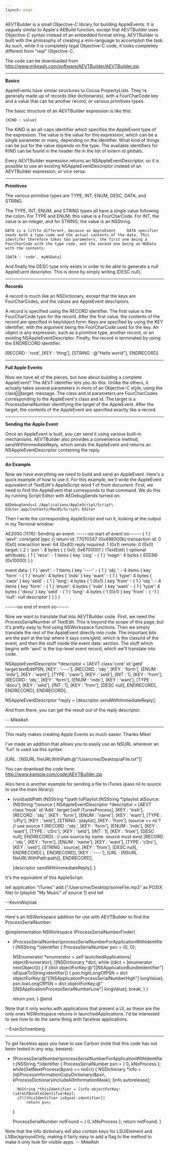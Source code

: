 ```yaml
---
layout: page
---
```


AEVTBuilder is a small Objective-C library for building AppleEvents. It is vaguely similar to Apple's AEBuild function, except that AEVTBuilder uses Objective-C syntax instead of an embedded format string. AEVTBuilder is built with the philosophy of creating a mini-language to accomplish the task. As such, while it is completely legal Objective-C code, it looks completely different from "real" Objective-C.

The code can be downloaded from http://www.mikeash.com/software/AEVTBuilder/AEVTBuilder.zip

----

**Basics**

AppleEvents have similar structures to Cocoa PropertyList<nowiki/>s. They're generally made up of records (like dictionaries), with a FourCharCode key and a value that can be another record, or various primitives types.

The basic structure of an AEVTBuilder expression is like this:

    [KIND : value]

The     KIND is an all-caps identifier which specifies the AppleEvent type of the expression. The     value is the value for this expression, which can be a single parameter or many, depending on the identifier. What kind of things can be put for the value depends on the type. The available identifiers for     KIND can be found in the header file in the list of     extern id globals.

Every AEVTBuilder expression returns an NSAppleEventDescriptor, so it is possible to use an existing NSAppleEventDescriptor instead of an AEVTBuilder expression, or vice versa.

----

**Primitives**

The various primitive types are     TYPE,     INT,     ENUM,     DESC,     DATA, and     STRING.

The     TYPE,     INT,     ENUM, and     STRING types all have a single value following the colon. For     TYPE and     ENUM, this value is a FourCharCode. For     INT, the value is an integer, and for     STRING, the value is an NSString.

    DATA is a little different, because an AppleEvent     DATA specifier needs both a type code and the actual contents of the data. This identifer therefore takes two parameters, the first one being a FourCharCode with the type code, and the second one being an NSData with the contents.

    [DATA : 'code', myNSData]

And finally the     DESC type only exists in order to be able to generate a null AppleEvent descriptor. This is done by simply writing     [DESC null].

----

**Records**

A record is much like an NSDictionary, except that the keys are FourCharCode<nowiki/>s, and the values are AppleEvent descriptors.

A record is specified using the     RECORD identifier. The first value is the FourCharCode type for the record. After the first value, the contents of the record are specified in key/object form. Keys are specified by using the     KEY identifier, with the argument being the FourCharCode used for the key. An object is any expression, such as a primitive type, another record, or an existing NSAppleEventDescriptor. Finally, the record is terminated by using the     ENDRECORD identifier.

    
[RECORD : 'rcrd',
    [KEY : 'thng'], [STRING : @"Hello world"],
    ENDRECORD]


----

**Full Apple Events**

Now we have all of the pieces, but how about building a complete AppleEvent? The     AEVT identifier lets you do this. Unlike the others, it actually takes several parameters in more of an Objective-C style, using the     class:id:target: message. The     class and     id parameters are FourCharCode<nowiki/>s corresponding to the AppleEvent's class and id. The     target is a ProcessSerialNumber identifying the target of the AppleEvent. After the target, the contents of the AppleEvent are specified exactly like a record.

----

**Sending the Apple Event**

Once an AppleEvent is built, you can send it using various built-in mechanisms. AEVTBuilder also provides a convenience method,     sendWithImmediateReply, which sends the AppleEvent and returns an NSAppleEventDescriptor containing the reply.

----

**An Example**

Now we have everything we need to build and send an AppleEvent. Here's a quick example of how to use it. For this example, we'll write the AppleEvent equivalent of TextEdit's AppleScript     word 1 of front document. First, we need to find the AppleEvent that corresponds to that command. We do this by running Script Editor with AEDebugSends turned on:

    AEDebugSends=1 /Applications/AppleScript/Script\ Editor.app/Contents/MacOS/Script\ Editor

Then I write the corresponding AppleScript and run it, looking at the output in my Terminal window:

    
AE2000 (1176): Sending an event:
------oo start of event oo------
{ 1 } 'aevt':  core/getd (ppc ){
          return id: 77070347 (0x498000b)
     transaction id: 0 (0x0)
  interaction level: 64 (0x40)
     reply required: 1 (0x1)
             remote: 0 (0x0)
  target:
    { 2 } 'psn ':  8 bytes {
      { 0x0, 0x6700001 } (TextEdit)
    }
  optional attributes:
    { 1 } 'reco':  - 1 items {
      key 'csig' - 
        { 1 } 'magn':  4 bytes {
          65536l (0x10000)
        }
    }

  event data:
    { 1 } 'aevt':  - 1 items {
      key '----' - 
        { 1 } 'obj ':  - 4 items {
          key 'form' - 
            { 1 } 'enum':  4 bytes {
              'indx'
            }
          key 'want' - 
            { 1 } 'type':  4 bytes {
              'cwor'
            }
          key 'seld' - 
            { 1 } 'long':  4 bytes {
              1 (0x1)
            }
          key 'from' - 
            { 1 } 'obj ':  - 4 items {
              key 'form' - 
                { 1 } 'enum':  4 bytes {
                  'indx'
                }
              key 'want' - 
                { 1 } 'type':  4 bytes {
                  'docu'
                }
              key 'seld' - 
                { 1 } 'long':  4 bytes {
                  1 (0x1)
                }
              key 'from' - 
                { -1 } 'null':  null descriptor
            }
        }
    }
}

------oo  end of event  oo------


Now we want to translate that into AEVTBuilder code. First, we need the ProcessSerialNumber of TextEdit. This is beyond the scope of this page, but it's pretty easy to find using NSWorkspace functions. Then we simply translate the rest of the AppleEvent directly into code. The important bits are the part at the top where it says     core/getd, which is the class/id of the event, and then the stuff inside the     event data: section. The stuff which begins with     'aevt' is the top-level event record, which we'll translate into code.

    
NSAppleEventDescriptor *descriptor = [AEVT class:'core' id:'getd'
                                          target:textEditPSN,
    [KEY : '----'],
    [RECORD : 'obj ',
        [KEY : 'form'], [ENUM : 'indx'],
        [KEY : 'want'], [TYPE : 'cwor'],
        [KEY : 'seld'], [INT  : 1],
        [KEY : 'from'],
        [RECORD : 'obj ',
            [KEY : 'form'], [ENUM : 'indx'],
            [KEY : 'want'], [TYPE : 'docu'],
            [KEY : 'seld'], [INT  : 1],
            [KEY : 'from'], [DESC null],
            ENDRECORD],
        ENDRECORD],
    ENDRECORD];

NSAppleEventDescriptor *reply = [descriptor sendWithImmediateReply];


And from there, you can get the result out of the     reply descriptor.

-- MikeAsh

----

This really makes creating Apple Events so much easier. Thanks Mike!

I've made an addition that allows you to easily use an NSURL wherever an 'furl' is used via this syntax:
    
[URL : [NSURL fileURLWithPath:@"/Users/me/Desktop/aFile.txt"]]

You can download the code here: http://www.kainjow.com/code/AEVTBuilder.zip

Also here is another example for sending a file to iTunes (pass nil to source to use the main library):
    
- (void)addPath:(NSString *)path toPlaylist:(NSString *)playlist atSource:(NSString *)source
{
	NSAppleEventDescriptor *descriptor = [AEVT class:'hook' id:'Add ' target:[self iTunesProcess],
		[KEY : 'insh'],
			[RECORD : 'obj ',
				[KEY : 'form'],	[ENUM : 'name'],
				[KEY : 'want'], [TYPE : 'cPly'],
				[KEY : 'seld'], [STRING : playlist],
				[KEY : 'from'],
					(source == nil ? // use source 1
					[RECORD : 'obj ',
						[KEY : 'form'], [ENUM : 'indx'],
						[KEY : 'want'], [TYPE : 'cSrc'],
						[KEY : 'seld'], [INT : 1],
						[KEY : 'from'], [DESC null],
					ENDRECORD]
					:				// use source by name. source must exist
					[RECORD : 'obj ',
						[KEY : 'form'], [ENUM : 'name'],
						[KEY : 'want'], [TYPE : 'cSrc'],
						[KEY : 'seld'], [STRING : source],
						[KEY : 'from'], [DESC null],
					ENDRECORD]
					),
			ENDRECORD],
		[KEY : '----'], [URL : [NSURL fileURLWithPath:path]],
		ENDRECORD];

	[descriptor sendWithImmediateReply];
}

It's the equivalent of this AppleScript:
    
tell application "iTunes"
	add ("/Users/me/Desktop/someFile.mp3" as POSIX file) to (playlist "My Music" of source 1)
end tell


--KevinWojniak

----
Here's an NSWorkspace addition for use with AEVTBuilder to find the ProcessSerialNumber:
    
@implementation NSWorkspace (ProcessSerialNumberFinder)
- (ProcessSerialNumber)processSerialNumberForApplicationWithIdentifier:(NSString *)identifier
{
	ProcessSerialNumber psn = {0, 0};

	NSEnumerator *enumerator = self launchedApplications] objectEnumerator];
	[[NSDictionary *dict;
	while ((dict = [enumerator nextObject])) {
		if (dict objectForKey:@"[[NSApplicationBundleIdentifier"] isEqualToString:identifier]) {
			psn.highLongOfPSN = dict objectForKey:@"[[NSApplicationProcessSerialNumberHigh"] longValue];
			psn.lowLongOfPSN  = dict objectForKey:@"[[NSApplicationProcessSerialNumberLow"] longValue];
			break;
		}
	}
	
	return psn;
}
@end

Note that it only works with applications that present a UI, as these are the only ones NSWorkspace returns in launchedApplications.  I'd be interested to see how to do the same thing with faceless applications.

--EvanSchoenberg

----

To get faceless apps you have to use Carbon (note that this code has not been tested in any way, beware):

    
- (ProcessSerialNumber)processSerialNumberForApplicationWithIdentifier:(NSString *)identifier
{
    ProcessSerialNumber psn = { 0, kNoProcess };
    while(GetNextProcess(&psn) == noErr)
    {
        NSDictionary *info = (id)ProcessInformationCopyDictionary(&psn, kProcessDictionaryIncludeAllInformationMask);
        [info autorelease];
        
        NSString *thisIdentifier = [info objectForKey:(id)kCFBundleIdentifierKey];
        if([thisIdentifier isEqual:identifier])
            return psn;
    }
    
    ProcessSerialNumber notFound = { 0, kNoProcess };
    return notFound;
}


Note that the info dictionary will also contain keys for LSUIElement and LSBackgroundOnly, making it fairly easy to add a flag to the method to make it only look for visible apps. -- MikeAsh
